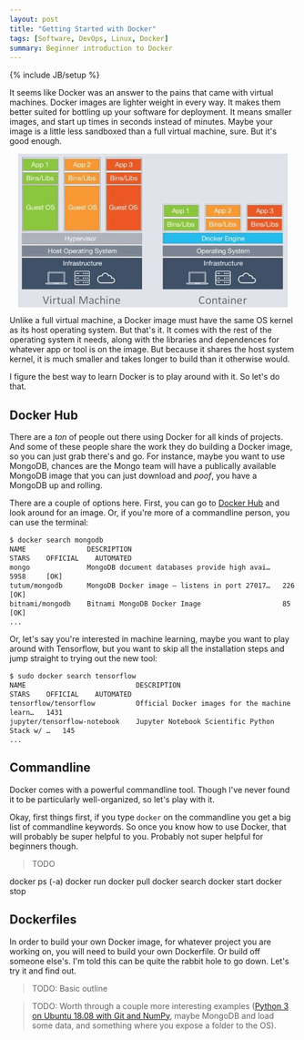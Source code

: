 ```yaml
---
layout: post
title: "Getting Started with Docker"
tags: [Software, DevOps, Linux, Docker]
summary: Beginner introduction to Docker
---
```

{% include JB/setup %}

It seems like Docker was an answer to the pains that came with virtual machines. Docker images are lighter weight in every way. It makes them better suited for bottling up your software for deployment. It means smaller images, and start up times in seconds instead of minutes. Maybe your image is a little less sandboxed than a full virtual machine, sure. But it's good enough.

<img alt="Docker vs VMs" src="/assets/images/software/docker_vs_vm.jpg" style="display: block;margin: 0 auto;"/>

Unlike a full virtual machine, a Docker image must have the same OS kernel as its host operating system. But that's it. It comes with the rest of the operating system it needs, along with the libraries and dependences for whatever app or tool is on the image. But because it shares the host system kernel, it is much smaller and takes longer to build than it otherwise would.

I figure the best way to learn Docker is to play around with it. So let's do that.


## Docker Hub

There are a *ton* of people out there using Docker for all kinds of projects. And some of these people share the work they do building a Docker image, so you can just grab there's and go. For instance, maybe you want to use MongoDB, chances are the Mongo team will have a publically available MongoDB image that you can just download and *poof*, you have a MongoDB up and rolling.

There are a couple of options here. First, you can go to [Docker Hub](https://hub.docker.com/) and look around for an image. Or, if you're more of a commandline person, you can use the terminal:

```shell
$ docker search mongodb
NAME               DESCRIPTION                                     STARS    OFFICIAL    AUTOMATED
mongo              MongoDB document databases provide high avai…   5958     [OK]                
tutum/mongodb      MongoDB Docker image – listens in port 27017…   226                  [OK]
bitnami/mongodb    Bitnami MongoDB Docker Image                    85                   [OK]
...
```

Or, let's say you're interested in machine learning, maybe you want to play around with Tensorflow, but you want to skip all the installation steps and jump straight to trying out the new tool:

```shell
$ sudo docker search tensorflow
NAME                           DESCRIPTION                                     STARS    OFFICIAL    AUTOMATED
tensorflow/tensorflow          Official Docker images for the machine learn…   1431                                    
jupyter/tensorflow-notebook    Jupyter Notebook Scientific Python Stack w/ …   145                                     
...
```


## Commandline

Docker comes with a powerful commandline tool. Though I've never found it to be particularly well-organized, so let's play with it.

Okay, first things first, if you type `docker` on the commandline you get a big list of commandline keywords. So once you know how to use Docker, that will probably be super helpful to you. Probably not super helpful for beginners though.

> TODO

docker ps (-a)
docker run
docker pull
docker search
docker start
docker stop


## Dockerfiles

In order to build your own Docker image, for whatever project you are working on, you will need to build your own Dockerfile. Or build off someone else's. I'm told this can be quite the rabbit hole to go down. Let's try it and find out.

> TODO: Basic outline

> TODO: Worth through a couple more interesting examples ([Python 3 on Ubuntu 18.08 with Git and NumPy](https://stackoverflow.com/questions/36611052/install-pip-in-docker), maybe MongoDB and load some data, and something where you expose a folder to the OS).
